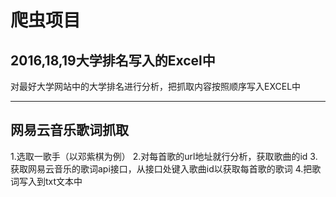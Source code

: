 爬虫项目
=======

2016,18,19大学排名写入的Excel中
------------------------------
对最好大学网站中的大学排名进行分析，把抓取内容按照顺序写入EXCEL中

-   -   -   -   -   -   -   -   -   -   -   -   -   - 
网易云音乐歌词抓取
----------------
1.选取一歌手（以邓紫棋为例）
2.对每首歌的url地址就行分析，获取歌曲的id
3.获取网易云音乐的歌词api接口，从接口处键入歌曲id以获取每首歌的歌词
4.把歌词写入到txt文本中
